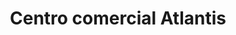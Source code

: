 ---
title: "Centro comercial Atlantis"
url: /lecheria/centro-comercial-atlantis/
shop: Einkaufszentrum
---